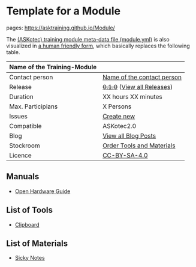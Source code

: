 <!--
SPDX-FileCopyrightText: 2020 Robin Vobruba <hoijui.quaero@gmail.com>

SPDX-License-Identifier: CC-BY-SA-4.0
-->

# Template for a Module

pages:
<https://asktraining.github.io/Module/>

The [(ASKotec) training module meta-data file (module.yml)](module.yml)
is also visualized in [a human friendly form](
https://asktraining.github.io/Module/modules/MyBigFatTrainingModule.html),
which basically replaces the following table.

| Name of the Training-Module |                  |
| ----------------- | -------------------------- |
| Contact person    | [Name of the contact person](https://github.com/ASKtraining) |
| Release           |  ~~[0.1.0](https://github.com/hoijui/JavaOSC/releases/tag/0.1.0)~~ ([View all Releases](https://github.com/ASKtraining/Module/releases/))|
| Duration          | XX hours XX minutes        |
| Max. Participians | X Persons                  |
| Issues            | [Create new](https://github.com/ASKtraining/Module/issues/new)|
| Compatible        | ASKotec2.0                 |
| Blog              | [View all Blog Posts](https://askotec.openculture.agency/category/training-modules/)|
| Stockroom         | [Order Tools and Materials](https://askotec.openculture.agency/product-category/training-modules/)|
| Licence           | [CC-BY-SA-4.0](LICENSE.md)|

## Manuals

* [Open Hardware Guide](https://askotec.openculture.agency/product/open-hardware-guide/)

## List of Tools

* [Clipboard](https://askotec.openculture.agency/product/clipboard/)

## List of Materials

* [Sicky Notes](https://askotec.openculture.agency/product/sticky-notes/)
